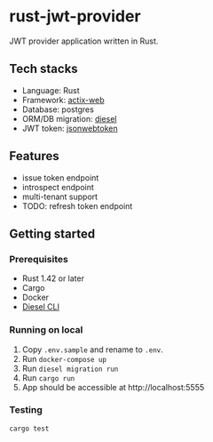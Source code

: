 # rust-jwt-provider

JWT provider application written in Rust.

## Tech stacks

* Language: Rust 
* Framework: [actix-web](https://github.com/actix/actix-web)
* Database: postgres
* ORM/DB migration: [diesel](https://diesel.rs/guides/getting-started.html)
* JWT token: [jsonwebtoken](https://github.com/Keats/jsonwebtoken)

## Features
* issue token endpoint
* introspect endpoint
* multi-tenant support
* TODO: refresh token endpoint

## Getting started

### Prerequisites
* Rust 1.42 or later
* Cargo 
* Docker
* [Diesel CLI](https://diesel.rs/guides/getting-started.html)

### Running on local
1. Copy `.env.sample` and rename to `.env`.
2. Run `docker-compose up`
3. Run `diesel migration run`
4. Run `cargo run`
4. App should be accessible at http://localhost:5555

### Testing

```
cargo test
```
